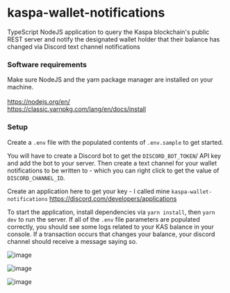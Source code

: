# kaspa-wallet-notifications

TypeScript NodeJS application to query the Kaspa blockchain's public REST server and notify the designated wallet holder that their balance has changed via Discord text channel notifications

### Software requirements
Make sure NodeJS and the yarn package manager are installed on your machine. <br/> <br/>
https://nodejs.org/en/ <br/>
https://classic.yarnpkg.com/lang/en/docs/install

### Setup 

Create a `.env` file with the populated contents of `.env.sample` to get started. 

You will have to create a Discord bot to get the `DISCORD_BOT_TOKEN`/ API key and add the bot to your server. Then create a text channel for your wallet notifications to be written to - which you can right click to get the value of `DISCORD_CHANNEL_ID`.

Create an application here to get your key - I called mine `kaspa-wallet-notifications` https://discord.com/developers/applications

To start the application, install dependencies via `yarn install`, then `yarn dev` to run the server. If all of the `.env` file parameters are populated correctly, you should see some logs related to your KAS balance in your console. If a transaction occurs that changes your balance, your discord channel should receive a message saying so.

![image](https://user-images.githubusercontent.com/25968605/205409623-421c088b-7617-48cd-a34b-12d30c445767.png)

![image](https://user-images.githubusercontent.com/25968605/205376748-f4b58de5-a459-411b-84c2-a618f231bce9.png)

![image](https://user-images.githubusercontent.com/25968605/205376629-7907980a-2590-44de-916a-b59add08a2f4.png)

